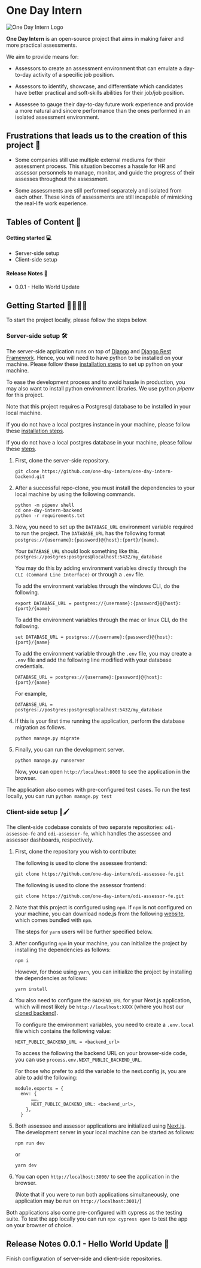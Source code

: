 # One Day Intern 
![One Day Intern Logo](https://i.ibb.co/CzmHtCB/image.png)

**One Day Intern** is an open-source project that aims in making fairer and more practical assessments. 

We aim to provide means for:

- Assessors to create an assessment environment that can emulate a day-to-day activity of a specific job position.

- Assessors to identify, showcase, and differentiate which candidates have better practical and soft-skills abilities for their job/job position.

- Assessee to gauge their day-to-day future work experience and provide a more natural and sincere performance than the ones performed in an isolated assessment environment.

## Frustrations that leads us to the creation of this project 😤
- Some companies still use multiple external mediums for their assessment process. This situation becomes a hassle for HR and assessor personnels to manage, monitor, and guide the progress of their assesses throughout the assessment.

- Some assessments are still performed separately and isolated from each other. These kinds of assessments are still incapable of mimicking the real-life work experience.


## Tables of Content 📃

#### Getting started 💻
- Server-side setup
- Client-side setup
#### Release Notes 📝
- 0.0.1 - Hello World Update

## Getting Started 🏃‍♂️🏃‍♀️
To start the project locally, please follow the steps below.

### Server-side setup 🛠

The server-side application runs on top of [Django](https://docs.djangoproject.com/en/4.1/) and [Django Rest Framework](https://www.django-rest-framework.org/). Hence, you will need to have python to be installed on your machine. 
Please follow these [installation steps](https://www.python.org/downloads/) to set up python on your machine. 

To ease the development process and to avoid hassle in production, you may also want to install python environment libraries. We use python _pipenv_ for this project.

Note that this project requires a Postgresql database to be installed in your local machine. 

If you do not have a local postgres instance in your machine, please follow these [installation steps](https://www.postgresqltutorial.com/postgresql-getting-started/install-postgresql/).

If you do not have a local postgres database in your machine, please follow these [steps](https://www.postgresql.org/docs/current/sql-createdatabase.html).



1. First, clone the server-side repository.

    ```
    git clone https://github.com/one-day-intern/one-day-intern-backend.git
    ```

2. After a successful repo-clone, you must install the dependencies to your local machine by using the following commands. 
    ```
    python -m pipenv shell
    cd one-day-intern-backend
    python -r requirements.txt
    ```
3. Now, you need to set up the ```DATABASE_URL``` environment variable required to run the project. The ```DATABASE_URL``` has the following format ```postgres://{username}:{password}@{host}:{port}/{name}```.

	Your ```DATABASE_URL``` should look something like this. ```postgres://postgres:postgres@localhost:5432/my_database```

	You may do this by adding environment variables directly through the ```CLI (Command Line Interface)``` or through a ```.env``` file.
    
	To add the environment variables through the windows CLI, do the following.
	```
    export DATABASE_URL = postgres://{username}:{password}@{host}:{port}/{name}
	```
	To add the environment variables through the mac or linux CLI, do the following.
	```
	set DATABASE_URL = postgres://{username}:{password}@{host}:{port}/{name}
	```
	
	To add the environment variable through the ```.env``` file, you may create a ```.env``` file and add the following line 	modified with your database credentials.
	```
	DATABASE_URL = postgres://{username}:{password}@{host}:{port}/{name}
	```
	For example,
	```
    DATABASE_URL = postgres://postgres:postgres@localhost:5432/my_database
	```

4. If this is your first time running the application, perform the database migration as follows.
	```
    python manage.py migrate
    ```
5. Finally, you can run the development server.
	```
    python manage.py runserver
    ```

	Now, you can open ```http://localhost:8000``` to see the application in the browser.

The application also comes with pre-configured test cases. To run the test locally, you can run ```python manage.py test``` 

### Client-side setup 🎨🖌
The client-side codebase consists of two separate repositories: ```odi-assessee-fe``` and ```odi-assessor-fe```, which handles the assessee and assessor dashboards, respectively.

1. First, clone the repository you wish to contribute:

	The following is used to clone the assessee frontend:
	```
    git clone https://github.com/one-day-intern/odi-assessee-fe.git
    ```
	The following is used to clone the assessor frontend:
	```
    git clone https://github.com/one-day-intern/odi-assessor-fe.git
    ```

2. Note that this project is configured using ```npm```. If ```npm``` is not configured on your machine, you can download node.js from the following [website](https://nodejs.org/en/), which comes bundled with ```npm```. 

	The steps for ```yarn``` users will be further specified below.

3. After configuring ```npm``` in your machine, you can initialize the project by installing the dependencies as follows:
    ```
    npm i
    ```

	However, for those using ```yarn```, you can initialize the project by installing the dependencies as follows:
    ```
    yarn install
	```
4. You also need to configure the ```BACKEND_URL``` for your Next.js application, which will most likely be ```http://localhost:XXXX``` (where you host our [cloned backend](https://github.com/one-day-intern/one-day-intern-backend)). 
	
    To configure the environment variables, you need to create a ```.env.local``` file which contains the following value:
	```
	NEXT_PUBLIC_BACKEND_URL = <backend_url>
	```

	To access the following the backend URL on your browser-side code, you can use ```process.env.NEXT_PUBLIC_BACKEND_URL```.

	For those who prefer to add the variable to the next.config.js, you are able to add the following:
    ```
    module.exports = {
      env: {
          ……,
          NEXT_PUBLIC_BACKEND_URL: <backend_url>,
        },
      }
    ```

5. Both assessee and assessor applications are initialized using [Next.js](https://nextjs.org/docs). The development server in your local machine can be started as follows:

    ```
    npm run dev
    ```
    or 
	```
    yarn dev
	```
6. You can open ```http://localhost:3000/``` to see the application in the browser. 

	(Note that if you were to run both applications simultaneously, one application may be run on ```http://localhost:3001/```)

Both applications also come pre-configured with cypress as the testing suite. To test the app locally you can run
```npx cypress open```
to test the app on your browser of choice.



## Release Notes 0.0.1 - Hello World Update 👋
Finish configuration of server-side and client-side repositories.